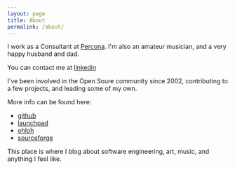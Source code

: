 ```yaml
---
layout: page
title: About
permalink: /about/
---
```


I work as a Consultant at [Percona](http://percona.com).
I'm also an amateur musician, and a very happy husband and dad.

You can contact me at [linkedin](http://www.linkedin.com/in/fipar)

I've been involved in the Open Soure community since 2002,
contributing to a few projects, and leading some of my own.

More info can be found here: 

* [github](http://github.com/fipar)
* [launchpad](https://launchpad.net/~fipar)
* [ohloh](http://www.ohloh.net/accounts/nandix)
* [sourceforge](http://sourceforge.net/users/fipar/)

This place is where I blog about software engineering, art, music, and anything I feel like.
